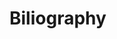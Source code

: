 # Biliography

<!--
  Make sure this is the last file in the document!

  Pandoc will automatically insert the generated
  bibliography here.
-->


